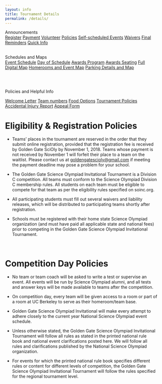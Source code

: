 ```yaml
---
layout: info
title: Tournament Details
permalink: /details/
---
```


<div>

Announcements
<br>
<a class="btn btn-md btn-mid" href="/reg">Register</a>
<a class="btn btn-md btn-mid" href="/payment">Payment</a>
<a class="btn btn-md btn-mid" href="/volunteer">Volunteer</a>
<a class="btn btn-md btn-mid" href="/policies">Policies</a>
<a class="btn btn-md btn-mid" href="/esus">Self-scheduled Events</a>
<a class="btn btn-md btn-mid" href="/waivers">Waivers</a>
<a class="btn btn-md btn-mid" href="/final_reminders">Final Reminders</a>
<a class="btn btn-md btn-mid" href="/quick_info">Quick Info</a>
<br><br>

Schedules and Maps
<br>
<a class="btn btn-md btn-mid" target="_blank" href="/doc/event_schedule.pdf">Event Schedule</a>
<a class="btn btn-md btn-mid" target="_blank" href="/doc/day_schedule.pdf">Day of Schedule</a>
<a class="btn btn-md btn-mid" target="_blank" href="/doc/awards_program.pdf">Awards Program</a>
<a class="btn btn-md btn-mid" target="_blank" href="/doc/awards_seating.jpg">Awards Seating</a>
<a class="btn btn-md btn-mid" target="_blank" href="https://tinyurl.com/ggso19-map">Full Digital Map</a>
<a class="btn btn-md btn-mid" target="_blank" href="/doc/maps_2019.pdf">Homerooms and Event Map</a>
<a class="btn btn-md btn-mid" target="_blank" href="/doc/parking_map.pdf">Parking Details and Map</a>

<br><br>

Policies and Helpful Info
<br>
<!--<a class="btn btn-md btn-mid" href="/doc/results.pdf">FINAL RESULTS</a>-->
<a class="btn btn-md btn-mid" target="_blank" href="/doc/welcome.pdf" >Welcome Letter</a>
<a class="btn btn-md btn-mid" target = "_blank" href="https://docs.google.com/spreadsheets/d/19kaeePb7xy0U50lZhdrbrMbqKm1Ou_YYB3bl5dfEVP0/edit#gid=2043171544">Team numbers</a>
<a class="btn btn-md btn-mid" target="_blank" href="/doc/food_options.pdf">Food Options</a>
<a class="btn btn-md btn-mid" target="_blank" href="/doc/policies.pdf">Tournament Policies</a>
<a class="btn btn-md btn-mid" target="_blank" href="/doc/injury_report.pdf">Accidental Injury Report</a>
<a class="btn btn-md btn-mid" target = "_blank" href="https://statescioly.org/golden-gate/Policy/Doc/public-appeal-form">Appeal Form</a>


</div>

# Eligibility & Registration Policies

* Teams’ places in the tournament are reserved in the order that they submit online registration, provided that the registration fee is received by Golden Gate SciOly by November 1, 2018.  Teams whose payment is not received by November 1 will forfeit their place to a team on the waitlist.  Please contact us at goldengatescioly@gmail.com if meeting the payment deadline may pose a problem for your school.

* The Golden Gate Science Olympiad Invitational Tournament is a Division C competition.  All teams must conform to the Science Olympiad Division C membership rules. All students on each team must be eligible to compete for that team as per the eligibility rules specified on soinc.org.

* All participating students must fill out several waivers and liability releases, which will be distributed to participating teams shortly after registration. 

* Schools must be registered with their home state Science Olympiad organization (and must have paid all applicable state and national fees) prior to competing in the Golden Gate Science Olympiad Invitational Tournament.

<br>

# Competition Day Policies

* No team or team coach will be asked to write a test or supervise an event. All events will be run by Science Olympiad alumni, and all tests and answer keys will be made available to teams after the competition.

* On competition day, every team will be given access to a room or part of a room at UC Berkeley to serve as their homeroom/team base.

* Golden Gate Science Olympiad Invitational will make every attempt to adhere closely to the current year National Science Olympiad event schedule.

* Unless otherwise stated, the Golden Gate Science Olympiad Invitational Tournament will follow all rules as stated in the printed national rule book and national event clarifications posted here. We will follow all rules and clarifications published by the National Science Olympiad organization.

* For events for which the printed national rule book specifies different rules or content for different levels of competition, the Golden Gate Science Olympiad Invitational Tournament will follow the rules specified for the regional tournament level.


